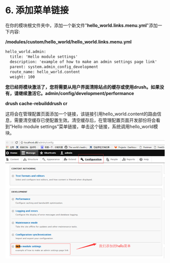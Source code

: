 # 6. 添加菜单链接

在你的模块根文件夹中，添加一个新文件"**hello\_world.links.menu.yml**"添加一下内容:

**/modules/custom/hello\_world/hello\_world.links.menu.yml**

```
hello_world.admin:
  title: 'Hello module settings'
  description: 'example of how to make an admin settings page link'
  parent: system.admin_config_development
  route_name: hello_world.content
  weight: 100
```

**您已经将模块激活了，您将需要从用户界面清除站点的缓存或使用drush。如果没有，请继续激活它。admin/config/development/performance**

**drush cache-rebuilddrush cr**

这将会在管理配置页面添加一个链接，该链接引用hello\_world.content的路由信息，需要清空缓存已使配置生效。清空缓存后，在管理配置页面开发部份将会看到”Hello module settings”菜单链接，单击这个链接，系统调用hello\_world模块。

![](/assets/7.png)


